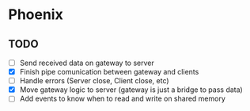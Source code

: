 ﻿# Phoenix

## TODO
- [ ] Send received data on gateway to server
- [x] Finish pipe comunication between gateway and clients
- [ ] Handle errors (Server close, Client close, etc)
- [x] Move gateway logic to server (gateway is just a bridge to pass data)
- [ ] Add events to know when to read and write on shared memory